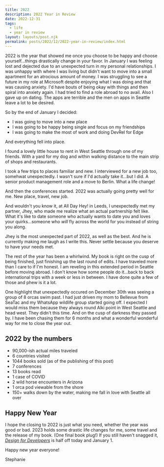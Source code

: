 ```yaml
---
title: 2022 
description: 2022 Year in Review
date: 2022-12-31
tags:
  - life
  - year in review
layout: layouts/post.njk
permalink: posts/2022/12/2022-year-in-review/index.html
---
```


2022 is the year that showed me once you choose to be happy and choose yourself...things drastically change in your favor. In January I was feeling lost and dejected due to an unexpected turn in my personal relationships. I was unhappy with where I was living but didn't want to move into a small apartment for an atrocious amount of money. I was struggling to see a future in my role at Microsoft despite enjoying what I was doing and that was causing anxiety. I'd have bouts of being okay with things and then spiral into anxiety again. I had tried to find a role abroad to no avail. Also I gave up on dating. The apps are terrible and the men on apps in Seattle leave a lot to be desired. 

So by the end of January I decided: 
- I was going to move into a new place
- I was going to be happy being single and focus on my friendships 
- I was going to make the most of work and doing DevRel for Edge 

And everything fell into place.

I found a lovely little house to rent in West Seattle through one of my friends. With a yard for my dog and within walking distance to the main strip of shops and restaurants. 

I took a few trips to places familiar and new. I interviewed for a new job too, somehwat unexpectedly. I wasn't sure if I'd actually take it...but I did. A senior product management role and a move to Berlin. What a life change! 

And then the conferences started. 2022 was actually going pretty well for me. New place, travel, new job. 

And wouldn't you know it, at All Day Hey! in Leeds, I unexpectedly met my partner, Jhey, who made me realize what an actual partnership felt like. What it's like to date someone who actually wants to date you and loves your quirks...someone who _will_ fly across the world for you instead of string you along. 

Jhey is the most unexpected part of 2022, as well as the best. And he is currently making me laugh as I write this. Never settle because you deserve to have your needs met. 

The rest of the year has been a whirlwind. My book is right on the cusp of being finished, just finishing up the last round of edits. I have traveled more than I care to if I'm honest. I am reveling in this extended period in Seattle before moving abroad. I don't know how some people do it...back to back international trips with a week or less in between. I have done quite a few of those and phew is it a lot. 

One highlight that unexpectedly occured on December 30th was seeing a group of 8 orcas swim past. I had just driven my mom to Bellevue from SeaTac and my WhatsApp wildlife group started going off. I expected I would miss them because they always round Alki point in West Seattle and head west. They didn't this time. And on the cusp of darkness they passed by. I have been chasing them for 6 months and what a wonderful wonderful way for me to close the year out. 

## 2022 by the numbers 

- 90,000-ish actual miles traveled 
- 6 countries visited 
- 1044 books sold (as of the publishing of this post)
- 7 conferences 
- 13 books read
- 1 case of COVID 
- 2 wild horse encounters in Arizona 
- 1 orca pod viewable from the shore
- 150+ walks down by the water, making me fall in love with Seattle all over 

## Happy New Year

I hope the closing to 2022 is just what you need, whether the year was good or bad. 2023 holds some drastic life changes for me, some travel and the release of my book. (One final book plug!) If you still haven't snagged it, [_Design for Developers_](https://www.manning.com/books/design-for-developers?utm_source=stimac&utm_medium=affiliate&utm_campaign=book_stimac_design_4_19_22&a_aid=stimac&a_bid=5f6ba095) is half off today and January 1. 

Happy new year everyone! 

Stephanie